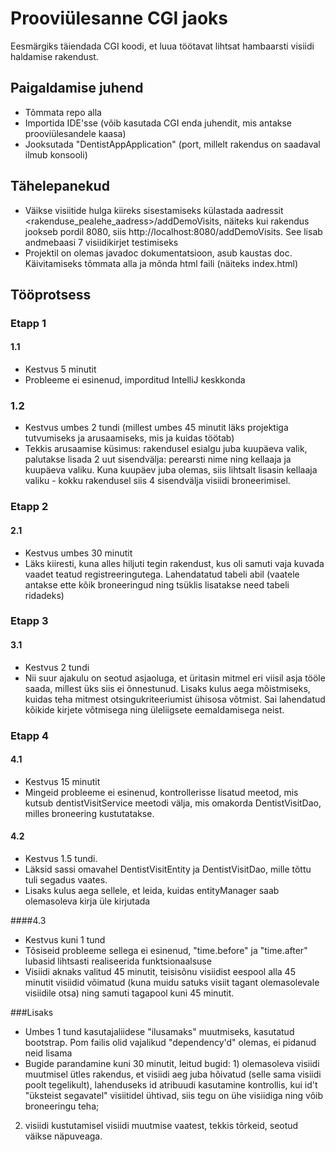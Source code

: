 # Prooviülesanne CGI jaoks
Eesmärgiks täiendada CGI koodi, et luua töötavat lihtsat hambaarsti visiidi haldamise rakendust.

## Paigaldamise juhend

* Tõmmata repo alla
* Importida IDE'sse (võib kasutada CGI enda juhendit, mis antakse prooviülesandele kaasa)
* Jooksutada "DentistAppApplication" (port, millelt rakendus on saadaval ilmub konsooli)

## Tähelepanekud

* Väikse visiitide hulga kiireks sisestamiseks külastada aadressit <rakenduse_pealehe_aadress>/addDemoVisits, näiteks kui rakendus jookseb pordil 8080, siis http://localhost:8080/addDemoVisits.
See lisab andmebaasi 7 visiidikirjet testimiseks
* Projektil on olemas javadoc dokumentatsioon, asub kaustas doc. Käivitamiseks tõmmata alla ja mõnda html faili (näiteks index.html)

## Tööprotsess

### Etapp 1
#### 1.1
* Kestvus 5 minutit
* Probleeme ei esinenud, imporditud IntelliJ keskkonda

### 1.2
* Kestvus umbes 2 tundi (millest umbes 45 minutit läks projektiga tutvumiseks ja arusaamiseks, mis ja kuidas töötab)
* Tekkis arusaamise küsimus: rakendusel esialgu juba kuupäeva valik, palutakse lisada 2 uut sisendvälja: perearsti nime ning kellaaja ja kuupäeva valiku.
Kuna kuupäev juba olemas, siis lihtsalt lisasin kellaaja valiku - kokku rakendusel siis 4 sisendvälja visiidi broneerimisel.

### Etapp 2
#### 2.1
* Kestvus umbes 30 minutit
* Läks kiiresti, kuna alles hiljuti tegin rakendust, kus oli samuti vaja kuvada vaadet teatud registreeringutega. Lahendatatud tabeli abil
(vaatele antakse ette kõik broneeringud ning tsüklis lisatakse need tabeli ridadeks)

### Etapp 3
#### 3.1 
* Kestvus 2 tundi
* Nii suur ajakulu on seotud asjaoluga, et üritasin mitmel eri viisil asja tööle saada, millest üks siis ei õnnestunud. Lisaks kulus aega mõistmiseks,
kuidas teha mitmest otsingukriteeriumist ühisosa võtmist. Sai lahendatud kõikide kirjete võtmisega ning üleliigsete eemaldamisega neist.

### Etapp 4
#### 4.1
* Kestvus 15 minutit
* Mingeid probleeme ei esinenud, kontrollerisse lisatud meetod, mis kutsub dentistVisitService meetodi välja, mis omakorda DentistVisitDao,
milles broneering kustutatakse.

#### 4.2
* Kestvus 1.5 tundi. 
* Läksid sassi omavahel DentistVisitEntity ja DentistVisitDao, mille tõttu tuli segadus vaates.
* Lisaks kulus aega sellele, et leida, kuidas entityManager saab olemasoleva kirja üle kirjutada

####4.3
* Kestvus kuni 1 tund
* Tõsiseid probleeme sellega ei esinenud, "time.before" ja "time.after" lubasid lihtsasti realiseerida funktsionaalsuse
* Visiidi aknaks valitud 45 minutit, teisisõnu visiidist eespool alla 45 minutit visiidid võimatud (kuna muidu satuks visiit tagant olemasolevale
visiidile otsa) ning samuti tagapool kuni 45 minutit.

###Lisaks
* Umbes 1 tund kasutajaliidese "ilusamaks" muutmiseks, kasutatud bootstrap. Pom failis olid vajalikud "dependency'd" olemas, ei pidanud neid lisama
* Bugide parandamine kuni 30 minutit, leitud bugid: 1) olemasoleva visiidi muutmisel ütles rakendus, et visiidi aeg juba hõivatud (selle sama visiidi poolt 
tegelikult), lahenduseks id atribuudi kasutamine kontrollis, kui id't "üksteist segavatel" visiitidel ühtivad, siis tegu on ühe visiidiga ning võib broneeringu teha; 
2) visiidi kustutamisel visiidi muutmise vaatest, tekkis tõrkeid, seotud väikse näpuveaga.
